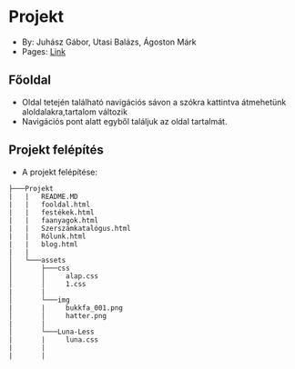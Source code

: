 # Projekt
- By: Juhász Gábor, Utasi Balázs, Ágoston Márk
- Pages: [Link]()

## Főoldal
- Oldal tetején található navigációs sávon a szókra kattintva átmehetünk aloldalakra,tartalom változik
- Navigációs pont alatt egyből találjuk az oldal tartalmát.

## Projekt felépítés
- A projekt felépítése:
```
├───Projekt
|   |   README.MD
|   |   fooldal.html
|   |   festékek.html
|   |   faanyagok.html
|   |   Szerszámkatalógus.html
|   |   Rólunk.html
|   |   blog.html
|   |
│   └───assets
│       ├───css
│       │     alap.css
│       │     1.css
|       |
│       └───img
|       |     bukkfa_001.png
│       │     hatter.png
|       |  
│       └───Luna-Less
|       |     luna.css
|       |     
|       |
```